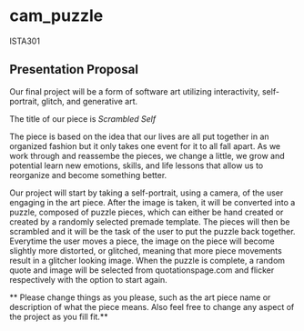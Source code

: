 # cam_puzzle
ISTA301

## Presentation Proposal
Our final project will be a form of software art utilizing interactivity, self-portrait, glitch, and generative art.

The title of our piece is *Scrambled Self*

The piece is based on the idea that our lives are all put together in an organized fashion but it only takes one event for it to all fall apart. As we work through and reassembe the pieces, we change a little, we grow and potential learn new emotions, skills, and life lessons that allow us to reorganize and become something better.

Our project will start by taking a self-portrait, using a camera, of the user engaging in the art piece. After the image is taken, it will be converted into a puzzle, composed of puzzle pieces, which can either be hand created or created by a randomly selected premade template. The pieces will then be scrambled and it will be the task of the user to put the puzzle back together. Everytime the user moves a piece, the image on the piece will become slightly more distorted, or glitched, meaning that more piece movements result in a glitcher looking image. When the puzzle is complete, a random quote and image will be selected from quotationspage.com and flicker respectively with the option to start again.

** Please change things as you please, such as the art piece name or description of what the piece means. Also feel free to change any aspect of the project as you fill fit.**
